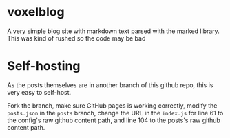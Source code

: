 # voxelblog
A very simple blog site with markdown text parsed with the marked library. This was kind of rushed so the code may be bad

# Self-hosting
As the posts themselves are in another branch of this github repo, this is very easy to self-host.

Fork the branch, make sure GitHub pages is working correctly, modify the ``posts.json`` in the ``posts`` branch, change the URL in the ``index.js`` for line 61 to the config's raw github content path, and line 104 to the posts's raw github content path.
